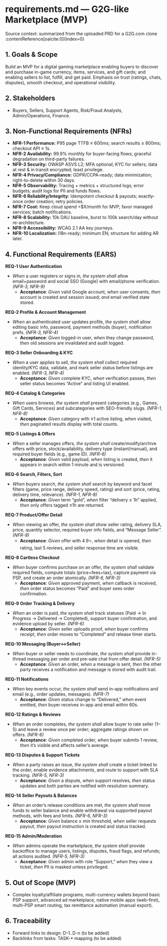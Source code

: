 # requirements.md — G2G-like Marketplace (MVP)

Source context: summarized from the uploaded PRD for a G2G.com clone :contentReference[oaicite:0]{index=0}

## 1. Goals & Scope
Build an MVP for a digital gaming marketplace enabling buyers to discover and purchase in-game currency, items, services, and gift cards; and enabling sellers to list, fulfill, and get paid. Emphasis on trust (ratings, chats, disputes), smooth checkout, and operational visibility.

## 2. Stakeholders
- Buyers, Sellers, Support Agents, Risk/Fraud Analysts, Admin/Operations, Finance.

## 3. Non-Functional Requirements (NFRs)
- **NFR-1 Performance:** P95 page TTFB ≤ 600ms; search results ≤ 800ms; checkout API ≤ 1s.
- **NFR-2 Availability:** 99.9% monthly for buyer-facing flows; graceful degradation on third-party failures.
- **NFR-3 Security:** OWASP ASVS L2; MFA optional; KYC for sellers; data at rest & in transit encrypted; least privilege.
- **NFR-4 Privacy/Compliance:** GDPR/CCPA-ready; data minimization; right-to-delete within 30 days.
- **NFR-5 Observability:** Tracing + metrics + structured logs; error budgets; audit logs for PII and funds flows.
- **NFR-6 Reliability/Integrity:** Idempotent checkout & payouts; exactly-once order creation; retry policies.
- **NFR-7 Cost:** Keep cloud spend <$X/month for MVP; favor managed services; batch notifications.
- **NFR-8 Scalability:** 10k DAU baseline, burst to 100k search/day without re-architecture.
- **NFR-9 Accessibility:** WCAG 2.1 AA key journeys.
- **NFR-10 Localization:** i18n-ready; minimum EN; structure for adding AR later.

## 4. Functional Requirements (EARS)

**REQ-1 User Authentication**
- *When* a user registers or signs in, *the system shall* allow email+password and social SSO (Google) with email/phone verification. *(NFR-3, NFR-9)*
  - **Acceptance**: *Given* valid Google account, *when* user consents, *then* account is created and session issued; *and* email verified state stored.

**REQ-2 Profile & Account Management**
- *When* an authenticated user updates profile, *the system shall* allow editing basic info, password, payment methods (buyer), notification prefs. *(NFR-3, NFR-4)*
  - **Acceptance**: *Given* logged-in user, *when* they change password, *then* old sessions are invalidated and audit logged.

**REQ-3 Seller Onboarding & KYC**
- *When* a user applies to sell, *the system shall* collect required identity/KYC data, validate, and mark seller status before listings are enabled. *(NFR-3, NFR-4)*
  - **Acceptance**: *Given* complete KYC, *when* verification passes, *then* seller status becomes “Active” and listing UI enabled.

**REQ-4 Catalog & Categories**
- *When* users browse, *the system shall* present categories (e.g., Games, Gift Cards, Services) and subcategories with SEO-friendly slugs. *(NFR-1, NFR-8)*
  - **Acceptance**: *Given* category with ≥1 active listing, *when* visited, *then* paginated results display with total counts.

**REQ-5 Listings & Offers**
- *When* a seller manages offers, *the system shall* create/modify/archive offers with price, stock/availability, delivery type (instant/manual), and required buyer fields (e.g., game ID). *(NFR-6)*
  - **Acceptance**: *Given* valid payload, *when* listing is created, *then* it appears in search within 1 minute and is versioned.

**REQ-6 Search, Filters, Sort**
- *When* buyers search, *the system shall* search by keyword and facet filters (game, price range, delivery speed, rating) and sort (price, rating, delivery time, relevance). *(NFR-1, NFR-8)*
  - **Acceptance**: *Given* term “gold”, *when* filter “delivery ≤ 1h” applied, *then* only offers tagged ≤1h are returned.

**REQ-7 Product/Offer Detail**
- *When* viewing an offer, *the system shall* show seller rating, delivery SLA, price, quantity selector, required buyer info fields, and “Message Seller”. *(NFR-9)*
  - **Acceptance**: *Given* offer with 4.9⭐, *when* detail is opened, *then* rating, last 5 reviews, and seller response time are visible.

**REQ-8 Cartless Checkout**
- *When* buyer confirms purchase on an offer, *the system shall* validate required fields, compute totals (price+fees+tax), capture payment via PSP, and create an order atomically. *(NFR-6, NFR-3)*
  - **Acceptance**: *Given* approved payment, *when* callback is received, *then* order status becomes “Paid” and buyer sees order confirmation.

**REQ-9 Order Tracking & Delivery**
- *When* an order is paid, *the system shall* track statuses (Paid → In Progress → Delivered → Completed), support buyer confirmation, and evidence upload by seller. *(NFR-6)*
  - **Acceptance**: *Given* seller uploads proof, *when* buyer confirms receipt, *then* order moves to “Completed” and release timer starts.

**REQ-10 Messaging (Buyer↔Seller)**
- *When* buyer or seller needs to coordinate, *the system shall* provide in-thread messaging per order and pre-sale chat from offer detail. *(NFR-5)*
  - **Acceptance**: *Given* an order, *when* a message is sent, *then* the other party receives a notification and message is stored with audit trail.

**REQ-11 Notifications**
- *When* key events occur, *the system shall* send in-app notifications and email (e.g., order updates, messages). *(NFR-7)*
  - **Acceptance**: *Given* status change to “Delivered,” *when* event emitted, *then* buyer receives in-app and email within 60s.

**REQ-12 Ratings & Reviews**
- *When* an order completes, *the system shall* allow buyer to rate seller (1–5) and leave a review once per order; aggregate ratings shown on offers. *(NFR-6)*
  - **Acceptance**: *Given* completed order, *when* buyer submits 1 review, *then* it’s visible and affects seller’s average.

**REQ-13 Disputes & Support Tickets**
- *When* a party raises an issue, *the system shall* create a ticket linked to the order, enable evidence attachments, and route to support with SLA tracking. *(NFR-5, NFR-3)*
  - **Acceptance**: *Given* a dispute, *when* support resolves, *then* status updates and both parties are notified with resolution summary.

**REQ-14 Seller Payouts & Balances**
- *When* an order’s release conditions are met, *the system shall* move funds to seller balance and enable withdrawal via supported payout methods, with fees and limits. *(NFR-6, NFR-3)*
  - **Acceptance**: *Given* balance ≥ min threshold, *when* seller requests payout, *then* payout instruction is created and status tracked.

**REQ-15 Admin/Moderation**
- *When* admins operate the marketplace, *the system shall* provide backoffice to manage users, listings, disputes, fraud flags, and refunds; all actions audited. *(NFR-5, NFR-3)*
  - **Acceptance**: *Given* admin with role “Support,” *when* they view a ticket, *then* PII is masked unless privileged.

## 5. Out of Scope (MVP)
- Complex loyalty/affiliate programs, multi-currency wallets beyond basic PSP support, advanced ad marketplace, native mobile apps (web-first), multi-PSP smart routing, tax remittance automation (manual export).

## 6. Traceability
- Forward links to design: D-1..D-n (to be added)
- Backlinks from tasks: TASK-* mapping (to be added)
